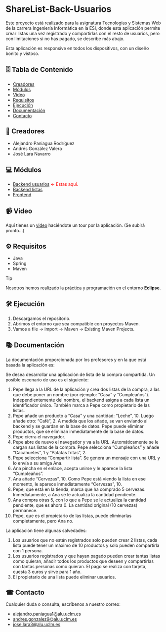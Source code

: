 # ShareList-Back-Usuarios

Este proyecto está realizado para la asignatura Tecnologías y Sistemas Web de la carrera Ingeniería Informática en la ESI, donde esta aplicación permite crear listas una vez registrado y compartirlas con el resto de usuarios, pero con limitaciones si no has pagado, se describe más abajo.

Esta aplicación es responsive en todos los dispositivos, con un diseño bonito y vistoso.

## 🗄 Tabla de Contenido

- [Creadores](#construction_worker-creadores)
- [Módulos](#computer-módulos)
- [Video](#video_camera-video)
- [Requisitos](#%EF%B8%8F-requisitos)
- [Ejecución](#%EF%B8%8F-ejecución)
- [Documentación](#-documentación)
- [Contacto](#-contacto)

## :construction_worker: Creadores

- Alejandro Paniagua Rodríguez
- Andrés González Valera
- José Lara Navarro

## :computer: Módulos

- [Backend usuarios](https://github.com/AlejandroRodriguez1998/ShareList-Back-Usuarios) <span style="color: red;">&larr; Estas aquí.</span>
- [Backend listas](https://github.com/AlejandroRodriguez1998/ShareList-Back-Listas)
- [Frontend](https://github.com/AlejandroRodriguez1998/ShareList-Frontend)

## :video_camera: Video

Aquí tienes un [video]() haciéndote un tour por la aplicación. (Se subirá pronto...)

## ⚙️ Requisitos

- Java
- Spring
- Maven

> [!TIP]
> Nosotros hemos realizado la práctica y programación en el entorno **Eclipse**.

## 🛠️ Ejecución

1. Descargamos el repositorio.
2. Abrimos el entorno que sea compatible con proyectos Maven.
3. Vamos a file -> import -> Maven -> Existing Maven Projects.

## 📚 Documentación

La documentación proporcionada por los profesores y en la que está basada la aplicación es:

Se desea desarrollar una aplicación de lista de la compra compartida. Un posible escenario de uso es el siguiente:
  1. Pepe llega a la URL de la aplicación y crea dos listas de la compra, a las que debe poner un nombre (por ejemplo: “Casa” y “Cumpleaños”). Independientemente del nombre, el backend asigna a cada lista un identificador único. También marca a Pepe como propietario de las listas.
  2. Pepe añade un producto a “Casa” y una cantidad: “Leche”, 10. Luego añade otro: “Café”, 2. A medida que los añade, se van enviando al backend y se guardan en la base de datos. Pepe puede eliminar productos, que se eliminan inmediatamente de la base de datos.
  3. Pepe cierra el navegador.
  4. Pepe abre de nuevo el navegador y va a la URL. Automáticamente se le cargan sus listas de la compra. Pepe selecciona “Cumpleaños” y añade “Cacahuetes”, 1 y “Patatas fritas”, 2.
  5. Pepe selecciona “Compartir lista”. Se genera un mensaje con una URL y lo envía a su amiga Ana.
  6. Ana pincha en el enlace, acepta unirse y le aparece la lista “Cumpleaños”.
  7. Ana añade “Cervezas”, 10. Como Pepe está viendo la lista en ese momento, le aparece inmediatamente “Cervezas”, 10.
  8. Pepe, que está en la tienda, marca que ha comprado 5 cervezas. Inmediatamente, a Ana se le actualiza la cantidad pendiente.
  9. Ana compra otras 5, con lo que a Pepe se le actualiza la cantidad pendiente, que es ahora 0. La cantidad original (10 cervezas) permanece.
  10. Pepe, que es el propietario de las listas, puede eliminarlas completamente, pero Ana no.

La aplicación tiene algunas salvedades:
1. Los usuarios que no están registrados solo pueden crear 2 listas, cada lista puede tener un máximo de 10 productos y solo pueden compartirla con 1 persona.
2. Los usuarios registrados y que hayan pagado pueden crear tantas listas como quieran, añadir todos los productos que deseen y compartirlas con tantas personas como quieran. El pago se realiza con tarjeta, cuesta 3 euros y sirve para 1 año.
3. El propietario de una lista puede eliminar usuarios.

## ☎ Contacto

Cualquier duda o consulta, escríbenos a nuestro correo:

- alejandro.paniagua1@alu.uclm.es
- andres.gonzalez9@alu.uclm.es
- jose.lara3@alu.uclm.es
